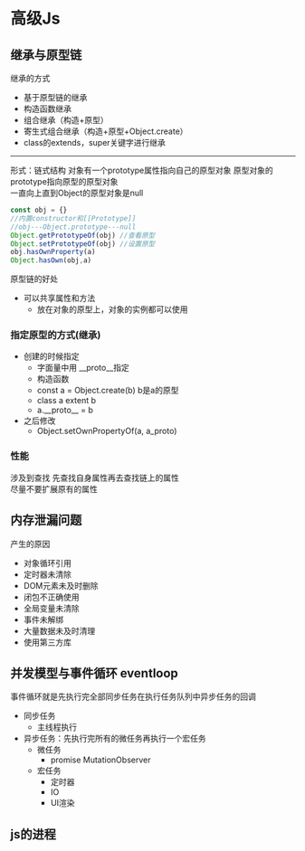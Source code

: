 # 高级Js
## 继承与原型链
继承的方式  
- 基于原型链的继承
- 构造函数继承
- 组合继承（构造+原型）
- 寄生式组合继承（构造+原型+Object.create）
- class的extends，super关键字进行继承
--- 
形式：链式结构
对象有一个prototype属性指向自己的原型对象
原型对象的prototype指向原型的原型对象  
一直向上直到Object的原型对象是null
```js
const obj = {} 
//内置constructor和[[Prototype]]
//obj---Object.prototype---null 
Object.getPrototypeOf(obj) //查看原型
Object.setPrototypeOf(obj) //设置原型
obj.hasOwnProperty(a)
Object.hasOwn(obj,a)
```
原型链的好处
- 可以共享属性和方法
  - 放在对象的原型上，对象的实例都可以使用
### 指定原型的方式(继承)
- 创建的时候指定
  - 字面量中用 __proto__指定 
  - 构造函数
  - const a = Object.create(b) b是a的原型
  - class a extent b 
  - a.\_\_proto\_\_ = b
- 之后修改
  - Object.setOwnPropertyOf(a, a_proto)
### 性能
涉及到查找 先查找自身属性再去查找链上的属性  
尽量不要扩展原有的属性
## 内存泄漏问题
产生的原因
- 对象循环引用
- 定时器未清除
- DOM元素未及时删除
- 闭包不正确使用
- 全局变量未清除
- 事件未解绑
- 大量数据未及时清理
- 使用第三方库
## 并发模型与事件循环 eventloop
事件循环就是先执行完全部同步任务在执行任务队列中异步任务的回调
- 同步任务
  - 主线程执行
- 异步任务：先执行完所有的微任务再执行一个宏任务
  - 微任务
    - promise MutationObserver
  - 宏任务
    - 定时器
    - IO
    - UI渲染
## js的进程